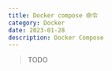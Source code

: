 ```yaml
---
title: Docker compose 命令
category: Docker
date: 2023-01-28
description: Docker Compose
---
```


> TODO